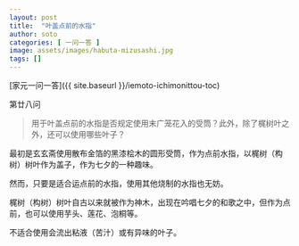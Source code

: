 ```yaml
---
layout: post
title:  "叶盖点前的水指"
author: soto
categories: [ 一问一答 ]
image: assets/images/habuta-mizusashi.jpg
tags: []
---
```


[家元一问一答]({{ site.baseurl }}/iemoto-ichimonittou-toc)

第廿八问

> 用于叶盖点前的水指是否规定使用末广笼花入的受筒？此外，除了梶树叶之外，还可以使用哪些叶子？

最初是玄玄斋使用散布金箔的黑漆桧木的圆形受筒，作为点前水指，以梶树（构树）树叶作为盖子，作为七夕的一种趣味。

然而，只要是适合运点前的水指，使用其他烧制的水指也无妨。

梶树（构树）树叶自古以来就被作为神木，出现在吟唱七夕的和歌之中，但作为点前，也可以使用芋头、莲花、泡桐等。

不适合使用会流出粘液（苦汁）或有异味的叶子。
